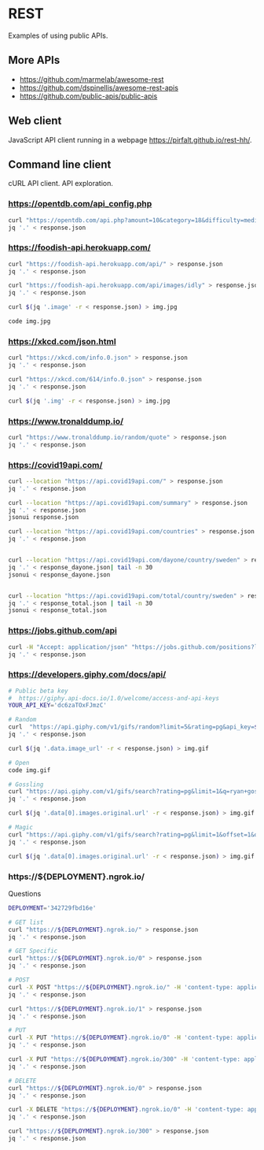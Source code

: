 # REST

Examples of using public APIs.

## More APIs

- https://github.com/marmelab/awesome-rest
- https://github.com/dspinellis/awesome-rest-apis
- https://github.com/public-apis/public-apis

## Web client

JavaScript API client running in a webpage https://pirfalt.github.io/rest-hh/.

## Command line client

cURL API client. API exploration.

### https://opentdb.com/api_config.php

```sh
curl "https://opentdb.com/api.php?amount=10&category=18&difficulty=medium&type=boolean" > response.json
jq '.' < response.json
```

### https://foodish-api.herokuapp.com/

```sh
curl "https://foodish-api.herokuapp.com/api/" > response.json
jq '.' < response.json

curl "https://foodish-api.herokuapp.com/api/images/idly" > response.json
jq '.' < response.json

curl $(jq '.image' -r < response.json) > img.jpg

code img.jpg
```

### https://xkcd.com/json.html

```sh
curl "https://xkcd.com/info.0.json" > response.json
jq '.' < response.json

curl "https://xkcd.com/614/info.0.json" > response.json
jq '.' < response.json

curl $(jq '.img' -r < response.json) > img.jpg
```

### https://www.tronalddump.io/

```sh
curl "https://www.tronalddump.io/random/quote" > response.json
jq '.' < response.json
```

### https://covid19api.com/

```sh
curl --location "https://api.covid19api.com/" > response.json
jq '.' < response.json

curl --location "https://api.covid19api.com/summary" > response.json
jq '.' < response.json
jsonui response.json

curl --location "https://api.covid19api.com/countries" > response.json
jq '.' < response.json


curl --location "https://api.covid19api.com/dayone/country/sweden" > response_dayone.json
jq '.' < response_dayone.json| tail -n 30
jsonui < response_dayone.json


curl --location "https://api.covid19api.com/total/country/sweden" > response_total.json
jq '.' < response_total.json | tail -n 30
jsonui < response_total.json

```

### https://jobs.github.com/api

```sh
curl -H "Accept: application/json" "https://jobs.github.com/positions?location=uk&search=java&full_time=true" > response.json
jq '.' < response.json
```

### https://developers.giphy.com/docs/api/

```sh
# Public beta key
#  https://giphy.api-docs.io/1.0/welcome/access-and-api-keys
YOUR_API_KEY='dc6zaTOxFJmzC'

# Random
curl  "https://api.giphy.com/v1/gifs/random?limit=5&rating=pg&api_key=$YOUR_API_KEY" > response.json
jq '.' < response.json

curl $(jq '.data.image_url' -r < response.json) > img.gif

# Open
code img.gif

# Gossling
curl "https://api.giphy.com/v1/gifs/search?rating=pg&limit=1&q=ryan+gossling&api_key=$YOUR_API_KEY" > response.json
jq '.' < response.json

curl $(jq '.data[0].images.original.url' -r < response.json) > img.gif

# Magic
curl "https://api.giphy.com/v1/gifs/search?rating=pg&limit=1&offset=1&q=magic&api_key=$YOUR_API_KEY" > response.json
jq '.' < response.json

curl $(jq '.data[0].images.original.url' -r < response.json) > img.gif
```

### https://${DEPLOYMENT}.ngrok.io/

Questions

```sh
DEPLOYMENT='342729fbd16e'

# GET list
curl "https://${DEPLOYMENT}.ngrok.io/" > response.json
jq '.' < response.json

# GET Specific
curl "https://${DEPLOYMENT}.ngrok.io/0" > response.json
jq '.' < response.json

# POST
curl -X POST "https://${DEPLOYMENT}.ngrok.io/" -H 'content-type: application/json' -d '{ "question": "how does this work?" }' > response.json
jq '.' < response.json

curl "https://${DEPLOYMENT}.ngrok.io/1" > response.json
jq '.' < response.json

# PUT
curl -X PUT "https://${DEPLOYMENT}.ngrok.io/0" -H 'content-type: application/json' -d '{ "question": "changed" }' > response.json
jq '.' < response.json

curl -X PUT "https://${DEPLOYMENT}.ngrok.io/300" -H 'content-type: application/json' -d '{ "hello": true }' > response.json
jq '.' < response.json

# DELETE
curl "https://${DEPLOYMENT}.ngrok.io/0" > response.json
jq '.' < response.json

curl -X DELETE "https://${DEPLOYMENT}.ngrok.io/0" -H 'content-type: application/json' > response.json
jq '.' < response.json

curl "https://${DEPLOYMENT}.ngrok.io/300" > response.json
jq '.' < response.json

```
